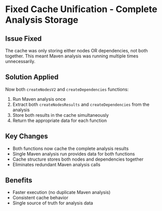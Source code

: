 # Fixed Cache Unification - Complete Analysis Storage

## Issue Fixed
The cache was only storing either nodes OR dependencies, not both together. This meant Maven analysis was running multiple times unnecessarily.

## Solution Applied
Now both `createNodesV2` and `createDependencies` functions:
1. Run Maven analysis once
2. Extract both `createNodesResults` and `createDependencies` from the analysis 
3. Store both results in the cache simultaneously
4. Return the appropriate data for each function

## Key Changes
- Both functions now cache the complete analysis results
- Single Maven analysis run provides data for both functions
- Cache structure stores both nodes and dependencies together
- Eliminates redundant Maven analysis calls

## Benefits
- Faster execution (no duplicate Maven analysis)
- Consistent cache behavior
- Single source of truth for analysis data